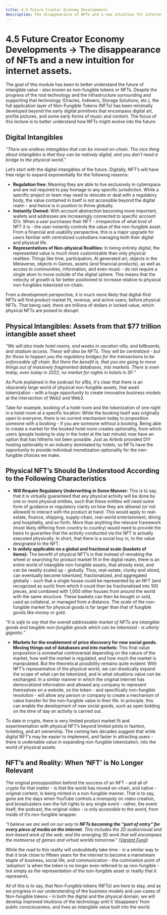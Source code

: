 ```yaml
---
title: 4.5 Future Creator Economy Developments 
description: The disappearance of NFTs and a new intuition for internet assets.
---
```


# 4.5 Future Creator Economy Developments → The disappearance of NFTs and a new intuition for internet assets.

The goal of this module has been to better understand the future of intangible value - also known as non-fungible tokens or NFTs. Despite the progress of the root technology and the infrastructure surrounding and supporting that technology (Oracles, Indexers, Storage Solutions, etc.), the full application layer of Non-Fungible Tokens (NFTs) has been minimally developed beyond the early digital primitives that encompass digital art, profile pictures, and some early forms of music and content. The focus of this lecture is to better understand how NFTs might evolve into the future: 

## Digital Intangibles

_“There are endless intangibles that can be moved on-chain. The nice thing about intangibles is that they can be natively digital, and you don’t need a bridge to the physical world.”_

Let’s start with the digital intangibles of the future. Digitally, NFT’s will have free reign to expand exponentially for the following reasons: 

* **Regulation free:** Meaning they are able to live exclusively in cyberspace and are not required to pay homage to any specific jurisdiction. While a specific project or team may need to relocate or deal with a regulatory body, the value contained in itself is not accessible beyond the digital realm - and hence is in position to thrive globally. 
* **Instantly Owned:** With account abstraction becoming more important, wallets and addresses are increasingly connected to specific account ID’s. When a user purchases their NFT - irrespective of what kind of NFT it is - the user instantly controls the value of the non-fungible asset. From a financial and usability perspective, this is a major upgrade for users familiar with centralized custodians managing both their digital and physical life. 
* **Representatives of Non-physical Realities:** In being entirely digital, the represented value is much more customizable than only physical realities: Things like time, participation, AI generated art, objects in the Metaverse, objects in Games, assets (and financial products), as well as access to communities, information, and even music - do not require a single atom to move outside of the digital sphere. This means that the velocity of growth is far better positioned to increase relative to physical non-fungibles tokenized on-chain. 

From a development perspective, it is much more likely that digital-first NFTs will find product market fit, revenue, and active users, before physical NFTs. That being said, there are trillions of dollars in locked value, which physical NFTs are poised to disrupt: 

## Physical Intangibles: Assets from that $77 trillion intangible asset sheet

_“We will also trade hotel rooms, and weeks in vacation villa, and billboards, and stadium access. These will also be NFTs. They will be centralized - but for these to happen you the regulatory bridges for the transactions to be enforceable off chain. But there the benefit is, that you are going to move things out of massively fragmented databases, into markets. There is even today, even today in 2022, no market for nights in hotels in SF.”_

As Punk explained in the podcast for a16z, it's clear that there is an obscenely large world of physical non-fungible assets, that await tokenization - with a huge opportunity to create innovative business models at the intersection of Web2 and Web3. 

Take for example, booking of a hotel room and the tokenization of one night in a hotel room at a specific location: While the booking itself was originally open to everyone, there is no current mechanism today to proposition someone with a booking - if you are someone without a booking. Being able to create a market for the booked hotel room creates optionality, from which users (people looking to stay in the hotel at the last minute) now have an option that has hitherto not been possible. Just as Airbnb provided DIY hosting optionality in an industry dominated by hotels, so NFTs have the opportunity to provide individual monetization optionality for the non-fungible choices we make. 

## Physical NFT’s Should Be Understood According to the Following Characteristics

* **Will Require Regulatory Underwriting in Some Manner:** This is to say, that it is virtually guaranteed that any physical activity will be done by one or more physical entities, such that these entities will need some form of guidance or regulatory clarity on how they are allowed (or not allowed) to interact with the product at hand. This would apply to real-estate, finance, shipping, supply-chain, real-world entertainment, dining and hospitality, and so forth. More than anything the relevant framework (most likely differing from country to country) would need to provide the basis to guarantee that the activity conducted via the NFT is actually executed physically. In short, that there is a social buy in, to the value designated to the NFT. 
* **Is widely applicable on a global and fractional scale (baskets of items):** The benefit of physical NFT’s is that instead of remaking the wheel or searching for product market fit in the digital realm, there is an entire world of intangible non-fungible assets, that already exist, and can be readily scaled up - globally. Thus, real-estate, clunky and siloed, can eventually become tokenized, fractionalized, and aggregated globally - such that a single house could be represented by an NFT (and recognized as such) from which it could then be fractionalized into 100 pieces, and combined with 1,000 other houses from around the world with the same structure. These baskets can then be bought or sold, used as collateral, or managed from a distance. The _scale_ of the non-fungible market for physical goods is far larger than that of fungible goods like money or gold. 

_“It is safe to say that the overall addressable market of NFTs are intangible goods and tangible non-fungible goods which can be tokenized - is utterly gigantic.”_


* **Markets for the enablement of price discovery for new social goods. Moving things out of databases and into markets:** This final value proposition is somewhat controversial depending on the nature of the market, how well the market is regulated, and how much the market is manipulated. But the theoretical possibility remains quite evident: With NFT’s representative of the physical world, we can drastically expand the scope of what can be tokenized, and in what situations value can be exchanged. In a similar manner in which the original internet has democratized information and allowed any company to represent themselves on a website, so the token - and specifically non-fungible revolution - will allow any person or company to create a mechanism of value transfer for the non-fungible value in their life. In principle, this can enable the development of new social goods, such as open bidding on the time of day an activity is carried out. 

To date in crypto, there is very limited product market fit and experimentation with physical NFT’s beyond limited pilots in fashion, ticketing, and art ownership. The coming two decades suggest that while digital NFT’s may be easier to implement, and faster in attracting users - there is undeniable value in expanding non-fungible tokenization, into the world of physical assets. 

## NFT’s and Reality: When ‘NFT’ is No Longer Relevant

The original presupposition behind the success of an NFT - and all of crypto for that matter - is that the world has moved on-chain, and native - original content, is being minted in a non-fungible manner. That is to say, gone are the days when YouTube controls a monopoly on video creation, and broadcasters own the full rights to any single event - rather, the event itself, the podcast, the original video - is only accessible to the world, from inside of it’s non-fungible wrapper. 

_“I believe we are well on our way to **NFTs becoming the "port of entry" for every piece of media on the internet**. This includes the 2D audio/visual and text-based work of the web, and the emerging 3D work that will encompass the metaverse of games and virtual worlds tomorrow.” ([Variant Fund](https://variant.fund/ideas))_

While the road to this reality will undoubtedly take time - in a similar way to that it took close to fifteen years for the internet to become a mainstream staple of business, social life, and communication - the culmination point of ‘adoption’ is when the token is no longer even referred to as non-fungible - but simply as the representation of the non-fungible asset or reality that it represents. 

All of this is to say, that Non-Fungible tokens (NFTs) are here to stay, and as we progress in our understanding of the business models and use-cases of Non-fungible tokens - in both the digital and the physical domain, we will develop improved intuitions of the technology until it ‘disappears’ from public consciousness, and lives as intangible value built into the world. 
